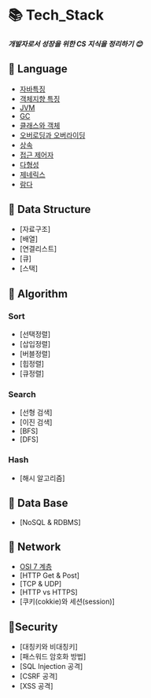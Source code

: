 # 📚 Tech_Stack

##### 개발자로서 성장을 위한 CS 지식을 정리하기 :blush:

## 📙 Language
* [자바특징](/JAVA/Java.md)
* [객체지향 특징](/JAVA/Oop.md)
* [JVM](/JAVA/Jvm.md)
* [GC](/JAVA/Garbage_Collection.md)
* [클래스와 객체](/JAVA/Class_Object.md)
* [오버로딩과 오버라이딩](/JAVA/Overloading.md)
* [상속](/JAVA/inheritance.md)
* [접근 제어자](/JAVA/modifier.md)
* [다형성](/JAVA/polymorphism.md)
* [제네릭스](/JAVA/Generics.md)
* [람다](/JAVA/Lambda.md)

## 📕 Data Structure
* [자료구조]
* [배열]
* [연결리스트]
* [큐]
* [스택]

## 📘 Algorithm

### Sort

* [선택정렬]
* [삽입정렬]
* [버블정렬]
* [힙정렬]
* [큐정렬]

### Search

* [선형 검색]
* [이진 검색]
* [BFS]
* [DFS]

### Hash

* [해시 알고리즘]

## 📔 Data Base

* [NoSQL & RDBMS]

## 📗 Network

* [OSI 7 계층](/Network/Osi7.md)
* [HTTP Get & Post]
* [TCP & UDP]
* [HTTP vs HTTPS]
* [쿠키(cokkie)와 세션(session)]

## 📓Security

* [대칭키와 비대칭키]
* [패스워드 암호화 방법]
* [SQL Injection 공격]
* [CSRF 공격]
* [XSS 공격]